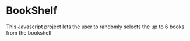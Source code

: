 # BookShelf
This Javascript project lets the user to randomly selects the up to 6 books from the bookshelf
